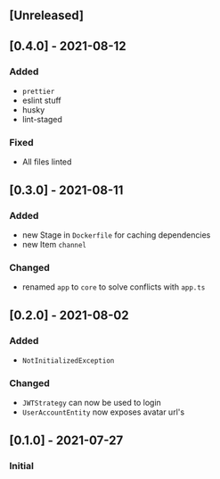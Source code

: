 ## [Unreleased]

## [0.4.0] - 2021-08-12
### Added
- `prettier`
- eslint stuff
- husky
- lint-staged
### Fixed
- All files linted

## [0.3.0] - 2021-08-11
### Added
- new Stage in `Dockerfile` for caching dependencies
- new Item `channel`
### Changed
- renamed `app` to `core` to solve conflicts with `app.ts` 

## [0.2.0] - 2021-08-02
### Added
- `NotInitializedException`
### Changed
- `JWTStrategy` can now be used to login
- `UserAccountEntity` now exposes avatar url's

## [0.1.0] - 2021-07-27
### Initial